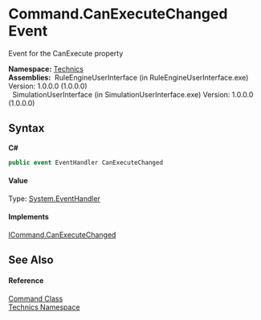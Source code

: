 # Command.CanExecuteChanged Event
 

Event for the CanExecute property

**Namespace:**&nbsp;<a href="f9f22137-e96e-7e9b-007b-203cf730387b">Technics</a><br />**Assemblies:**&nbsp;&nbsp;RuleEngineUserInterface (in RuleEngineUserInterface.exe) Version: 1.0.0.0 (1.0.0.0)<br />&nbsp;&nbsp;SimulationUserInterface (in SimulationUserInterface.exe) Version: 1.0.0.0 (1.0.0.0)<br />

## Syntax

**C#**<br />
``` C#
public event EventHandler CanExecuteChanged
```


#### Value
Type: <a href="http://msdn2.microsoft.com/en-us/library/xhb70ccc" target="_blank">System.EventHandler</a>

#### Implements
<a href="http://msdn2.microsoft.com/en-us/library/ms523106" target="_blank">ICommand.CanExecuteChanged</a><br />

## See Also


#### Reference
<a href="d830adc1-f890-c592-73a3-e36bf8c069f5">Command Class</a><br /><a href="f9f22137-e96e-7e9b-007b-203cf730387b">Technics Namespace</a><br />